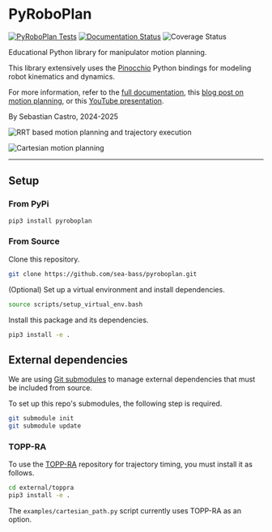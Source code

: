 # PyRoboPlan

[![PyRoboPlan Tests](https://github.com/sea-bass/pyroboplan/actions/workflows/tests.yml/badge.svg?branch=main)](https://github.com/sea-bass/pyroboplan/actions/workflows/tests.yml)
[![Documentation Status](https://readthedocs.org/projects/pyroboplan/badge/?version=latest)](https://pyroboplan.readthedocs.io/en/latest/?badge=latest)
![Coverage Status](https://img.shields.io/endpoint?url=https://gist.githubusercontent.com/sea-bass/e5e091166a18c68b26338793917d3bab/raw/pyroboplan-test-coverage.json)

Educational Python library for manipulator motion planning.

This library extensively uses the [Pinocchio](https://github.com/stack-of-tasks/pinocchio) Python bindings for modeling robot kinematics and dynamics.

For more information, refer to the [full documentation](https://pyroboplan.readthedocs.io/en/latest/), this [blog post on motion planning](https://roboticseabass.com/2024/06/30/how-do-robot-manipulators-move), or this [YouTube presentation](https://youtu.be/YYRlypz9ZgE?si=_gavTnLokcEldaQX).

By Sebastian Castro, 2024-2025

![RRT based motion planning and trajectory execution](https://raw.githubusercontent.com/sea-bass/pyroboplan/main/docs/source/_static/gifs/pyroboplan_rrt_traj.gif)

![Cartesian motion planning](https://raw.githubusercontent.com/sea-bass/pyroboplan/main/docs/source/_static/gifs/pyroboplan_cartesian_path.gif)

---

## Setup

### From PyPi

```bash
pip3 install pyroboplan
```

### From Source

Clone this repository.

```bash
git clone https://github.com/sea-bass/pyroboplan.git
```

(Optional) Set up a virtual environment and install dependencies.

```bash
source scripts/setup_virtual_env.bash
```

Install this package and its dependencies.

```bash
pip3 install -e .
```

## External dependencies

We are using [Git submodules](https://git-scm.com/book/en/v2/Git-Tools-Submodules) to manage external dependencies that must be included from source.

To set up this repo's submodules, the following step is required.

```bash
git submodule init
git submodule update
```

### TOPP-RA

To use the [TOPP-RA](https://github.com/CoMMALab/toppra/tree/develop) repository for trajectory timing, you must install it as follows.

```bash
cd external/toppra
pip3 install -e .
```

The `examples/cartesian_path.py` script currently uses TOPP-RA as an option.
